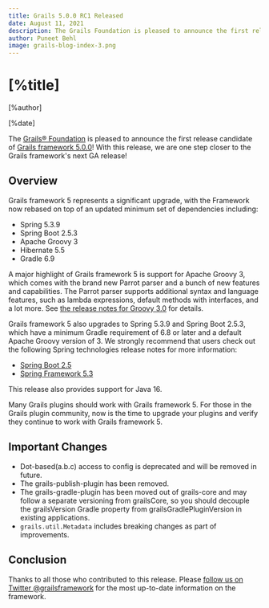 ```yaml
---
title: Grails 5.0.0 RC1 Released
date: August 11, 2021
description: The Grails Foundation is pleased to announce the first release candidate of Grails framework 5.0.0.
author: Puneet Behl
image: grails-blog-index-3.png
---
```


# [%title]

[%author]

[%date]

The [Grails® Foundation](https://grails.org/foundation/index.html) is pleased to announce the first release candidate of [Grails framework 5.0.0](https://github.com/grails/grails-core/releases/tag/v5.0.0.RC1)! With this release, we are one step closer to the Grails framework's next GA release!

## Overview

Grails framework 5 represents a significant upgrade, with the Framework now rebased on top of an updated minimum set of dependencies including:

- Spring 5.3.9
- Spring Boot 2.5.3
- Apache Groovy 3
- Hibernate 5.5
- Gradle 6.9

A major highlight of Grails framework 5 is support for Apache Groovy 3, which comes with the brand new Parrot parser and a bunch of new features and capabilities. The Parrot parser supports additional syntax and language features, such as lambda expressions, default methods with interfaces, and a lot more. See [the release notes for Groovy 3.0](https://groovy-lang.org/releasenotes/groovy-3.0.html#releasenotes) for details.

Grails framework 5 also upgrades to Spring 5.3.9 and Spring Boot 2.5.3, which have a minimum Gradle requirement of 6.8 or later and a default Apache Groovy version of 3. We strongly recommend that users check out the following Spring technologies release notes for more information: 

- [Spring Boot 2.5](https://github.com/spring-projects/spring-boot/wiki/Spring-Boot-2.5-Release-Notes)
- [Spring Framework 5.3](https://github.com/spring-projects/spring-framework/wiki/Upgrading-to-Spring-Framework-5.x#upgrading-to-version-53)

This release also provides support for Java 16.

Many Grails plugins should work with Grails framework 5. For those in the Grails plugin community, now is the time to upgrade your plugins and verify they continue to work with Grails framework 5.

## Important Changes

- Dot-based(a.b.c) access to config is deprecated and will be removed in future.
- The grails-publish-plugin has been removed.
- The grails-gradle-plugin has been moved out of grails-core and may follow a separate versioning from grailsCore, so you should decouple the grailsVersion Gradle property from grailsGradlePluginVersion in existing applications.
- `grails.util.Metadata` includes breaking changes as part of improvements.  

## Conclusion

Thanks to all those who contributed to this release. Please [follow us on Twitter @grailsframework](https://twitter.com/grailsframework) for the most up-to-date information on the framework. 
